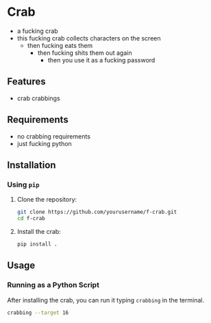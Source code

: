 # Crab 

- a fucking crab 
- this fucking crab collects characters on the screen 
  - then fucking eats them 
    - then fucking shits them out again 
      - then you use it as a fucking password

## Features

- crab crabbings

## Requirements

- no crabbing requirements
- just fucking python

## Installation

### Using `pip`

1. Clone the repository:
    ```sh
    git clone https://github.com/yourusername/f-crab.git
    cd f-crab
    ```

2. Install the crab:
    ```sh
    pip install .
    ```
## Usage

### Running as a Python Script

After installing the crab, you can run it typing `crabbing` in the terminal.

```sh
crabbing --target 16
```

